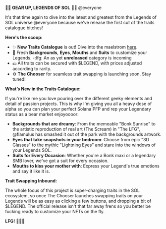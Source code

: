 :rocket::milky_way: **GEAR UP, LEGENDS OF SOL** :milky_way::rocket: @everyone

It's that time again to dive into the latest and greatest from the Legends of SOL universe @everyone because we've release the first cut of the traits catalogue bitches!

**Here's the scoop:**
- :sparkles: **New Traits Catalogue** is out! Dive into the maelstrom [here](https://github.com/Legends-of-Sol/Solana-NFT-collections/tree/main/nft/traits_catalogue).
- :art: Fresh **Backgrounds**, **Eyes**, **Mouths** and **Suits** to customize your Legends.
-:lfg: An as yet **unreleased** category is incoming
- :dollar: All traits can be secured with $LEGEND, with prices adjusted according to rarity.
- :gear: **The Chooser** for seamless trait swapping is launching soon. Stay tuned!

**What’s New in the Traits Catalogue:**

If you're like me you love pouring over the different geeky elements and detail of passion projects. This is why I'm giving you all a heavy dose of alpha so you can plan your perfect Solana PFP and rep your Legendary status as a bear market enjoyoooor:

- **Backgrounds that are dreamy**: From the memeable "Bonk Sunrise" to the artistic reproduction of real art (The Scream) in "The LFG", @flamulus  has smashed it out of the park with the backgrounds artwork.
- **Eyes that take snapshots in your bedroom**: Choose from epic "3D Glasses" to the mythic "Lightning Eyes" and stare into the windows of your Legends SOL.
- **Suits for Every Occasion**: Whether you're a Bonk maxi or a legendary SMB lover, we've got a suit for every occasion.
- **Mouths to kiss your mother with**: Express your Legend's true emotions and say it like it is.

**Trait Swapping Inbound:**

The whole focus of this project is super-charging traits in the SOL ecosystem, so once The Chooser launches swapping traits on your Legends will be as easy as clicking a few buttons, and dropping a bit of $LEGEND. The official release isn't that far away frens so you better be fucking ready to customize your NFTs on the fly.

**LFG!** :rocket::rocket::rocket: